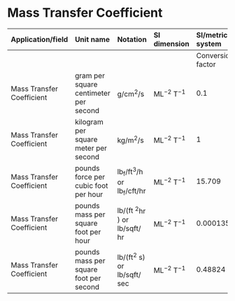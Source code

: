 # Mass Transfer Coefficient

| Application/field | Unit name | Notation | SI dimension | SI/metric system |  | English/US system |  |
| :--- | :--- | :--- | :--- | :--- | :--- | :--- | :--- |
|  |  |  |  | Conversion factor | Unit | Conversion factor | Unit |
| Mass Transfer Coefficient | gram per square centimeter per second | $\mathrm{g} / \mathrm{cm}^{2} / \mathrm{s}$ | $\mathrm{ML}^{-2} \mathrm{~T}^{-1}$ | 0.1 | $\mathrm{kg} / \mathrm{m}^{2} / \mathrm{s}$ | 0.20482 | lb/sqft/sec |
| Mass Transfer Coefficient | kilogram per square meter per second | $\mathrm{kg} / \mathrm{m}^{2} / \mathrm{s}$ | $\mathrm{ML}^{-2} \mathrm{~T}^{-1}$ | 1 | $\mathrm{kg} / \mathrm{m}^{2} / \mathrm{s}$ | 2.0482 | lb/sqft/sec |
| Mass Transfer Coefficient | pounds force per cubic foot per hour | $\mathrm{lb}_{\mathrm{f}} / \mathrm{ft}^{3} / \mathrm{h}$ or $\mathrm{lb}_{\mathrm{f}} / \mathrm{cft} / \mathrm{hr}$ | $\mathrm{ML}^{-2} \mathrm{~T}^{-1}$ | 15.709 | $\mathrm{kg} / \mathrm{m}^{2} / \mathrm{s}$ | 32.175 | lb/sqft/sec |
| Mass Transfer Coefficient | pounds mass per square foot per hour | lb/(ft ${ }^{2} \mathrm{hr}$ ) or lb/sqft/ hr | $\mathrm{ML}^{-2} \mathrm{~T}^{-1}$ | 0.00013562 | $\mathrm{kg} / \mathrm{m}^{2} / \mathrm{s}$ | $2.7777 \mathrm{E}-04$ | lb/sqft/sec |
| Mass Transfer Coefficient | pounds mass per square foot per second | $\mathrm{lb} /\left(\mathrm{ft}^{2} \mathrm{~s}\right)$ or lb/sqft/ sec | $\mathrm{ML}^{-2} \mathrm{~T}^{-1}$ | 0.48824 | $\mathrm{kg} / \mathrm{m}^{2} / \mathrm{s}$ | 1 | lb/sqft/sec |
